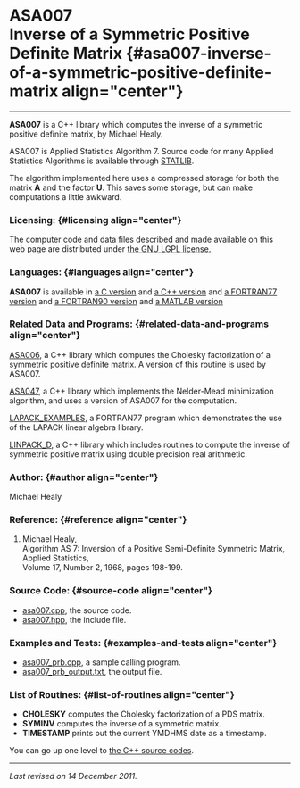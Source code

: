 ASA007\
Inverse of a Symmetric Positive Definite Matrix {#asa007-inverse-of-a-symmetric-positive-definite-matrix align="center"}
===============================================

------------------------------------------------------------------------

**ASA007** is a C++ library which computes the inverse of a symmetric
positive definite matrix, by Michael Healy.

ASA007 is Applied Statistics Algorithm 7. Source code for many Applied
Statistics Algorithms is available through
[STATLIB](http://lib.stat.cmu.edu/apstat).

The algorithm implemented here uses a compressed storage for both the
matrix **A** and the factor **U**. This saves some storage, but can make
computations a little awkward.

### Licensing: {#licensing align="center"}

The computer code and data files described and made available on this
web page are distributed under [the GNU LGPL
license.](../../txt/gnu_lgpl.txt)

### Languages: {#languages align="center"}

**ASA007** is available in [a C version](../../c_src/asa007/asa007.md)
and [a C++ version](../../master/asa007/asa007.md) and [a FORTRAN77
version](../../f77_src/asa007/asa007.md) and [a FORTRAN90
version](../../f_src/asa007/asa007.md) and [a MATLAB
version](../../m_src/asa007/asa007.md)

### Related Data and Programs: {#related-data-and-programs align="center"}

[ASA006](../../master/asa006/asa006.md), a C++ library which computes
the Cholesky factorization of a symmetric positive definite matrix. A
version of this routine is used by ASA007.

[ASA047](../../master/asa047/asa047.md), a C++ library which
implements the Nelder-Mead minimization algorithm, and uses a version of
ASA007 for the computation.

[LAPACK\_EXAMPLES](../../f77_src/lapack_examples/lapack_examples.md),
a FORTRAN77 program which demonstrates the use of the LAPACK linear
algebra library.

[LINPACK\_D](../../master/linpack_d/linpack_d.md), a C++ library
which includes routines to compute the inverse of symmetric positive
matrix using double precision real arithmetic.

### Author: {#author align="center"}

Michael Healy

### Reference: {#reference align="center"}

1.  Michael Healy,\
    Algorithm AS 7: Inversion of a Positive Semi-Definite Symmetric
    Matrix,\
    Applied Statistics,\
    Volume 17, Number 2, 1968, pages 198-199.

### Source Code: {#source-code align="center"}

-   [asa007.cpp](asa007.cpp), the source code.
-   [asa007.hpp](asa007.hpp), the include file.

### Examples and Tests: {#examples-and-tests align="center"}

-   [asa007\_prb.cpp](asa007_prb.cpp), a sample calling program.
-   [asa007\_prb\_output.txt](asa007_prb_output.txt), the output file.

### List of Routines: {#list-of-routines align="center"}

-   **CHOLESKY** computes the Cholesky factorization of a PDS matrix.
-   **SYMINV** computes the inverse of a symmetric matrix.
-   **TIMESTAMP** prints out the current YMDHMS date as a timestamp.

You can go up one level to [the C++ source codes](../cpp_src.md).

------------------------------------------------------------------------

*Last revised on 14 December 2011.*
